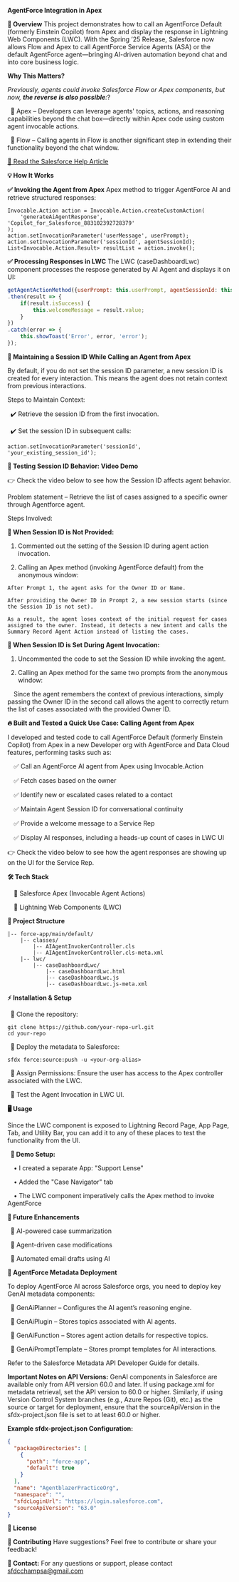 **AgentForce Integration in Apex**

**📌 Overview**
This project demonstrates how to call an AgentForce Default (formerly Einstein Copilot) from Apex and display the response in Lightning Web Components (LWC).
With the Spring ’25 Release, Salesforce now allows Flow and Apex to call AgentForce Service Agents (ASA) or the default AgentForce agent—bringing AI-driven automation beyond chat and into core business logic.

**Why This Matters?**

<I>Previously, agents could invoke Salesforce Flow or Apex components, but now, **the reverse is also possible**:</I>?

&ensp;🔹 Apex – Developers can leverage agents' topics, actions, and reasoning capabilities beyond the chat box—directly within Apex code using custom agent invocable actions.

&ensp;🔹 Flow – Calling agents in Flow is another significant step in extending their functionality beyond the chat window.

[📖 Read the Salesforce Help Article](https://help.salesforce.com/s/articleView?id=release-notes.rn_einstein_agent_flow_apex.htm&release=254&type=5)

**💡 How It Works**

**✅ Invoking the Agent from Apex**
Apex method to trigger AgentForce AI and retrieve structured responses:

```apex
Invocable.Action action = Invocable.Action.createCustomAction(
    'generateAiAgentResponse', 'Copilot_for_Salesforce_883102392728379'
);
action.setInvocationParameter('userMessage', userPrompt);
action.setInvocationParameter('sessionId', agentSessionId);
List<Invocable.Action.Result> resultList = action.invoke();
```

**✅ Processing Responses in LWC**
The LWC (caseDashboardLwc) component processes the respose generated by AI Agent and displays it on UI:

```javascript
getAgentActionMethod({userPrompt: this.userPrompt, agentSessionId: this.agentSessionId})
.then(result => {
    if(result.isSuccess) {
        this.welcomeMessage = result.value;
    }
})
.catch(error => {
    this.showToast('Error', error, 'error');
});
```

**📌 Maintaining a Session ID While Calling an Agent from Apex**

By default, if you do not set the session ID parameter, a new session ID is created for every interaction. This means the agent does not retain context from previous interactions.

Steps to Maintain Context:

&ensp;✔️ Retrieve the session ID from the first invocation.

&ensp;✔️ Set the session ID in subsequent calls:

```apex
action.setInvocationParameter('sessionId', 'your_existing_session_id');
```

**📌 Testing Session ID Behavior: Video Demo**

👉 Check the video below to see how the Session ID affects agent behavior.

Problem statement – Retrieve the list of cases assigned to a specific owner through Agentforce agent.

Steps Involved:

**🔹 When Session ID is Not Provided:**

  1.	Commented out the setting of the Session ID during agent action invocation.

  2.	Calling an Apex method (invoking AgentForce default) from the anonymous window:

    After Prompt 1, the agent asks for the Owner ID or Name.

    After providing the Owner ID in Prompt 2, a new session starts (since the Session ID is not set).

    As a result, the agent loses context of the initial request for cases assigned to the owner. Instead, it detects a new intent and calls the Summary Record Agent Action instead of listing the cases.

**🔹 When Session ID is Set During Agent Invocation:**

1.	Uncommented the code to set the Session ID while invoking the agent.

2.	Calling an Apex method for the same two prompts from the anonymous window:

  &emsp;Since the agent remembers the context of previous interactions, simply passing the Owner ID in the second call allows the agent to correctly return the list of cases associated with the provided Owner ID.

**🔥 Built and Tested a Quick Use Case: Calling Agent from Apex**

I developed and tested code to call AgentForce Default (formerly Einstein Copilot) from Apex in a new Developer org with AgentForce and Data Cloud features, performing tasks such as:

&emsp;✅ Call an AgentForce AI agent from Apex using Invocable.Action

&emsp;✅ Fetch cases based on the owner

&emsp;✅ Identify new or escalated cases related to a contact

&emsp;✅ Maintain Agent Session ID for conversational continuity

&emsp;✅ Provide a welcome message to a Service Rep

&emsp;✅ Display AI responses, including a heads-up count of cases in LWC UI

👉 Check the video below to see how the agent responses are showing up on the UI for the Service Rep.

**🛠️ Tech Stack**

&emsp;🔹 Salesforce Apex (Invocable Agent Actions)

&emsp;🔹 Lightning Web Components (LWC)

**📁 Project Structure**

``` none
|-- force-app/main/default/
    |-- classes/
        |-- AIAgentInvokerController.cls
        |-- AIAgentInvokerController.cls-meta.xml
    |-- lwc/
        |-- caseDashboardLwc/
            |-- caseDashboardLwc.html
            |-- caseDashboardLwc.js
            |-- caseDashboardLwc.js-meta.xml
```

**⚡ Installation & Setup**

&ensp;🔹 Clone the repository:
```none
git clone https://github.com/your-repo-url.git
cd your-repo
```
&ensp;🔹 Deploy the metadata to Salesforce:

```none
sfdx force:source:push -u <your-org-alias>
```

&ensp;🔹 Assign Permissions: Ensure the user has access to the Apex controller associated with the LWC.

&ensp;🔹 Test the Agent Invocation in LWC UI.

**🖥️  Usage**

Since the LWC component is exposed to Lightning Record Page, App Page, Tab, and Utility Bar, you can add it to any of these places to test the functionality from the UI.

&ensp;**📌 Demo Setup:**

&emsp;•	I created a separate App: "Support Lense"

&emsp;•	Added the "Case Navigator" tab

&emsp;•	The LWC component imperatively calls the Apex method to invoke AgentForce

**🔮 Future Enhancements**

&ensp;🔹 AI-powered case summarization

&ensp;🔹 Agent-driven case modifications

&ensp;🔹 Automated email drafts using AI

**📌 AgentForce Metadata Deployment**

To deploy AgentForce AI across Salesforce orgs, you need to deploy key GenAI metadata components:

&ensp;🔹 GenAiPlanner – Configures the AI agent’s reasoning engine.

&ensp;🔹 GenAiPlugin – Stores topics associated with AI agents.

&ensp;🔹 GenAiFunction – Stores agent action details for respective topics.

&ensp;🔹 GenAiPromptTemplate – Stores prompt templates for AI interactions.

Refer to the Salesforce Metadata API Developer Guide for details.

 **Important Notes on API Versions:** GenAI components in Salesforce are available only from API version 60.0 and later. If using package.xml for metadata retrieval, set the API version to 60.0 or higher. Similarly, if using Version Control System branches (e.g., Azure Repos (Git), etc.) as the source or target for deployment, ensure that the sourceApiVersion in the sfdx-project.json file is set to at least 60.0 or higher.

 **Example sfdx-project.json Configuration:**

```json
{
  "packageDirectories": [
    {
      "path": "force-app",
      "default": true
    }
  ],
  "name": "AgentblazerPracticeOrg",
  "namespace": "",
  "sfdcLoginUrl": "https://login.salesforce.com",
  "sourceApiVersion": "63.0" 
}
```

**📜 License**

**🤝 Contributing**
Have suggestions? Feel free to contribute or share your feedback!

**📧 Contact:**
For any questions or support, please contact sfdcchampsa@gmail.com
